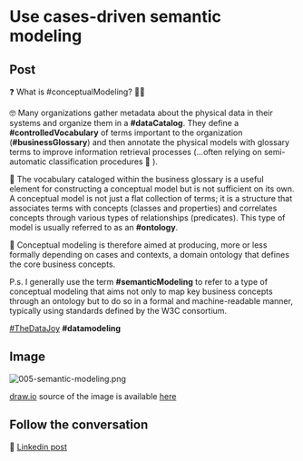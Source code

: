 # Use cases-driven semantic modeling

## Post

❓ What is #conceptualModeling? 🤷‍♂️

🤓 Many organizations gather metadata about the physical data in their systems and organize them in a **#dataCatalog**. They define a **#controlledVocabulary** of terms important to the organization (**#businessGlossary**) and then annotate the physical models with glossary terms to improve information retrieval processes (...often relying on semi-automatic classification procedures 🤖 ).

🛑 The vocabulary cataloged within the business glossary is a useful element for constructing a conceptual model but is not sufficient on its own. A conceptual model is not just a flat collection of terms; it is a structure that associates terms with concepts (classes and properties) and correlates concepts through various types of relationships (predicates). This type of model is usually referred to as an **#ontology**.

🚩 Conceptual modeling is therefore aimed at producing, more or less formally depending on cases and contexts, a domain ontology that defines the core business concepts.

P.s. I generally use the term **#semanticModeling** to refer to a type of conceptual modeling that aims not only to map key business concepts through an ontology but to do so in a formal and machine-readable manner, typically using standards defined by the W3C consortium.

[#TheDataJoy](https://www.linkedin.com/feed/hashtag/?keywords=thedatajoy) **#datamodeling**

## Image

![005-semantic-modeling.png](../images/006-ontology.png "Ontology")

[draw.io](https://app.diagrams.net/) source of the image is available [here](../images/006-ontology.drawio) 

## Follow the conversation

🔵 [Linkedin post](https://www.linkedin.com/feed/update/urn:li:activity:7121887169211711488/)
